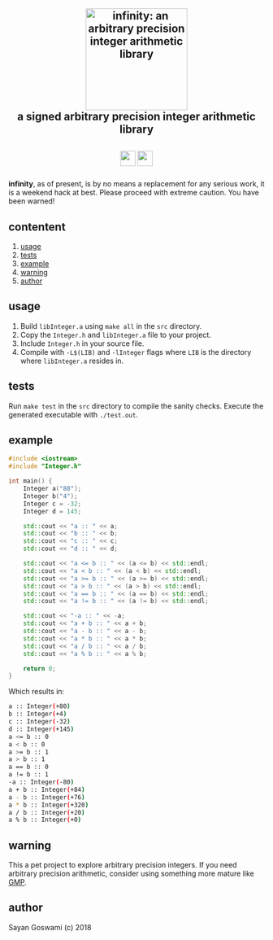 <h2 align="center">
    <img src="https://cdn.jsdelivr.net/gh/Sayan98/infinity@latest/assets/infinity.svg" height=200 alt="infinity: an arbitrary precision integer arithmetic library">
    <br>a signed arbitrary precision integer arithmetic library<br>
<h2>

<h5 align="center">
<img src="https://forthebadge.com/images/badges/made-with-c-plus-plus.svg" height=30>
<img src="https://forthebadge.com/images/badges/you-didnt-ask-for-this.svg" height=30>
</h5>

**infinity**, as of present, is by no means a replacement for any serious work, it is a weekend hack at best. Please proceed with extreme caution. You have been warned!

## contentent
1. [usage](#usage)
2. [tests](#tests)
3. [example](#example)
4. [warning](#warning)
5. [author](#author)

## usage

1. Build `libInteger.a` using `make all` in the `src` directory.
2. Copy the `Integer.h` and `libInteger.a` file to your project.
3. Include `Integer.h` in your source file.
4. Compile with `-L$(LIB)` and `-lInteger` flags where `LIB` is the directory where `libInteger.a` resides in.


## tests

Run `make test` in the `src` directory to compile the sanity checks. Execute the generated executable with `./test.out`.


## example

```cpp
#include <iostream>
#include "Integer.h"

int main() {
    Integer a("80");
    Integer b("4");
    Integer c = -32;
    Integer d = 145;

    std::cout << "a :: " << a;
    std::cout << "b :: " << b;
    std::cout << "c :: " << c;
    std::cout << "d :: " << d;

    std::cout << "a <= b :: " << (a <= b) << std::endl;
    std::cout << "a < b :: " << (a < b) << std::endl;
    std::cout << "a >= b :: " << (a >= b) << std::endl;
    std::cout << "a > b :: " << (a > b) << std::endl;
    std::cout << "a == b :: " << (a == b) << std::endl;
    std::cout << "a != b :: " << (a != b) << std::endl;

    std::cout << "-a :: " << -a;
    std::cout << "a + b :: " << a + b;
    std::cout << "a - b :: " << a - b;
    std::cout << "a * b :: " << a * b;
    std::cout << "a / b :: " << a / b;
    std::cout << "a % b :: " << a % b;

    return 0;
}
```

Which results in:
```bash
a :: Integer(+80)
b :: Integer(+4)
c :: Integer(-32)
d :: Integer(+145)
a <= b :: 0
a < b :: 0
a >= b :: 1
a > b :: 1
a == b :: 0
a != b :: 1
-a :: Integer(-80)
a + b :: Integer(+84)
a - b :: Integer(+76)
a * b :: Integer(+320)
a / b :: Integer(+20)
a % b :: Integer(+0)
```


## warning
This a pet project to explore arbitrary precision integers. If you need arbitrary precision arithmetic, consider using something more mature like [GMP](https://gmplib.org).


## author
Sayan Goswami (c) 2018


